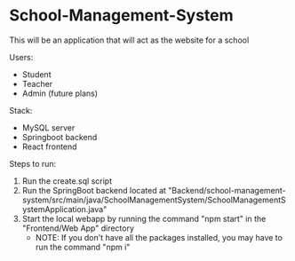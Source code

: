 # School-Management-System

This will be an application that will act as the website for a school

Users: 
- Student
- Teacher
- Admin (future plans) 

Stack: 
- MySQL server
- Springboot backend
- React frontend

Steps to run:
1. Run the create.sql script
2. Run the SpringBoot backend located at "Backend/school-management-system/src/main/java/SchoolManagementSystem/SchoolManagementSystemApplication.java"
3. Start the local webapp by running the command "npm start" in the "Frontend/Web App" directory
   - NOTE: If you don't have all the packages installed, you may have to run the command "npm i"
